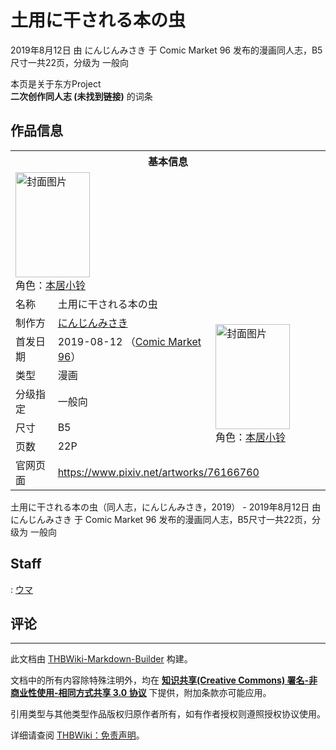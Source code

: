 # 土用に干される本の虫

<!-- source html: G:\repos\THBWiki-Markdown-Builder\THBWikiMarkdown\Temp\main\9\92\ns0%3A%E5%9C%9F%E7%94%A8%E3%81%AB%E5%B9%B2%E3%81%95%E3%82%8C%E3%82%8B%E6%9C%AC%E3%81%AE%E8%99%AB.html -->

2019年8月12日 由 にんじんみさき 于 Comic Market 96 发布的漫画同人志，B5尺寸一共22页，分级为 一般向

本页是关于东方Project  
 **二次创作同人志 (未找到链接)** 的词条
## 作品信息

<table><tbody><tr><th colspan="3">基本信息</th></tr><tr><td class="cover-artwork-mobile" colspan="2"><a href="./文件-土用に干される本の虫封面.jpg.md" class="image" title="封面图片"><img alt="封面图片" src="https://upload.thwiki.cc/thumb/2/2b/%E5%9C%9F%E7%94%A8%E3%81%AB%E5%B9%B2%E3%81%95%E3%82%8C%E3%82%8B%E6%9C%AC%E3%81%AE%E8%99%AB%E5%B0%81%E9%9D%A2.jpg/119px-%E5%9C%9F%E7%94%A8%E3%81%AB%E5%B9%B2%E3%81%95%E3%82%8C%E3%82%8B%E6%9C%AC%E3%81%AE%E8%99%AB%E5%B0%81%E9%9D%A2.jpg" decoding="async" loading="lazy" width="119" height="168" srcset="https://upload.thwiki.cc/thumb/2/2b/%E5%9C%9F%E7%94%A8%E3%81%AB%E5%B9%B2%E3%81%95%E3%82%8C%E3%82%8B%E6%9C%AC%E3%81%AE%E8%99%AB%E5%B0%81%E9%9D%A2.jpg/179px-%E5%9C%9F%E7%94%A8%E3%81%AB%E5%B9%B2%E3%81%95%E3%82%8C%E3%82%8B%E6%9C%AC%E3%81%AE%E8%99%AB%E5%B0%81%E9%9D%A2.jpg 1.5x, https://upload.thwiki.cc/thumb/2/2b/%E5%9C%9F%E7%94%A8%E3%81%AB%E5%B9%B2%E3%81%95%E3%82%8C%E3%82%8B%E6%9C%AC%E3%81%AE%E8%99%AB%E5%B0%81%E9%9D%A2.jpg/238px-%E5%9C%9F%E7%94%A8%E3%81%AB%E5%B9%B2%E3%81%95%E3%82%8C%E3%82%8B%E6%9C%AC%E3%81%AE%E8%99%AB%E5%B0%81%E9%9D%A2.jpg 2x" data-file-width="568" data-file-height="800"></a><div class="cover-char">角色：<a href="./本居小铃.md" title="本居小铃">本居小铃</a></div></td>
</tr><tr><td class="label">名称</td><td colspan="2"> 土用に干される本の虫 </td></tr><tr><td class="label">制作方</td><td><a href="./にんじんみさき.md" title="にんじんみさき">にんじんみさき</a></td><td class="cover-artwork" rowspan="6" style="min-width:168px;"><a href="./文件-土用に干される本の虫封面.jpg.md" class="image" title="封面图片"><img alt="封面图片" src="https://upload.thwiki.cc/thumb/2/2b/%E5%9C%9F%E7%94%A8%E3%81%AB%E5%B9%B2%E3%81%95%E3%82%8C%E3%82%8B%E6%9C%AC%E3%81%AE%E8%99%AB%E5%B0%81%E9%9D%A2.jpg/119px-%E5%9C%9F%E7%94%A8%E3%81%AB%E5%B9%B2%E3%81%95%E3%82%8C%E3%82%8B%E6%9C%AC%E3%81%AE%E8%99%AB%E5%B0%81%E9%9D%A2.jpg" decoding="async" loading="lazy" width="119" height="168" srcset="https://upload.thwiki.cc/thumb/2/2b/%E5%9C%9F%E7%94%A8%E3%81%AB%E5%B9%B2%E3%81%95%E3%82%8C%E3%82%8B%E6%9C%AC%E3%81%AE%E8%99%AB%E5%B0%81%E9%9D%A2.jpg/179px-%E5%9C%9F%E7%94%A8%E3%81%AB%E5%B9%B2%E3%81%95%E3%82%8C%E3%82%8B%E6%9C%AC%E3%81%AE%E8%99%AB%E5%B0%81%E9%9D%A2.jpg 1.5x, https://upload.thwiki.cc/thumb/2/2b/%E5%9C%9F%E7%94%A8%E3%81%AB%E5%B9%B2%E3%81%95%E3%82%8C%E3%82%8B%E6%9C%AC%E3%81%AE%E8%99%AB%E5%B0%81%E9%9D%A2.jpg/238px-%E5%9C%9F%E7%94%A8%E3%81%AB%E5%B9%B2%E3%81%95%E3%82%8C%E3%82%8B%E6%9C%AC%E3%81%AE%E8%99%AB%E5%B0%81%E9%9D%A2.jpg 2x" data-file-width="568" data-file-height="800"></a><div class="cover-char">角色：<a href="./本居小铃.md" title="本居小铃">本居小铃</a></div></td>
</tr><tr><td class="label">首发日期</td><td>2019-08-12&#160;（<a href="/展会作品列表?e=Comic+Market%2396">Comic Market 96</a>）</td></tr><tr><td class="label">类型</td><td>漫画</td></tr><tr><td class="label">分级指定</td><td>一般向</td></tr><tr><td class="label">尺寸</td><td>B5</td></tr><tr><td class="label">页数</td><td>22P</td></tr>
<tr><td class="label">官网页面</td><td colspan="2"><a rel="nofollow" class="external free" href="https://www.pixiv.net/artworks/76166760">https://www.pixiv.net/artworks/76166760</a></td></tr></tbody></table>

土用に干される本の虫（同人志，にんじんみさき，2019） - 2019年8月12日 由 にんじんみさき 于 Comic Market 96 发布的漫画同人志，B5尺寸一共22页，分级为 一般向
## Staff
: [ウマ](./ウマ.md)

## 评论




---

此文档由 [THBWiki-Markdown-Builder](https://github.com/Delsin-Yu/THBWiki-Markdown-Builder) 构建。

文档中的所有内容除特殊注明外，均在 [**知识共享(Creative Commons) 署名-非商业性使用-相同方式共享 3.0 协议**](https://creativecommons.org/licenses/by-sa/3.0/deed.zh-hans) 下提供，附加条款亦可能应用。

引用类型与其他类型作品版权归原作者所有，如有作者授权则遵照授权协议使用。

详细请查阅 [THBWiki：免责声明](https://thbwiki.cc/THBWiki:%E5%85%8D%E8%B4%A3%E5%A3%B0%E6%98%8E)。

